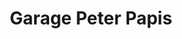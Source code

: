 ---
title: "Garage Peter Papis"
url: /schafisheim/garage-peter-papis-seetalstrasse/
shop: Autohaus
---